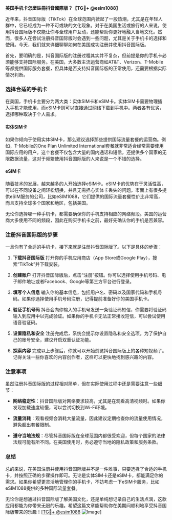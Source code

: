 **美国手机卡怎麽註冊抖音國際版？【TG💪+ @esim1088】**

近年来，抖音国际版（TikTok）在全球范围内掀起了一股热潮，尤其是在年轻人群中，它已经成为一种不可或缺的文化现象。对于在美国生活或旅行的人来说，使用抖音国际版不仅能让你与全球用户互动，还能帮助你更好地融入当地文化。然而，很多人在尝试注册抖音国际版时会遇到一些问题，尤其是关于手机卡的选择和使用。今天，我们就来详细聊聊如何在美国成功注册并使用抖音国际版。

首先，要明确的是，抖音国际版的注册过程其实并不复杂，但前提是你的手机卡必须能够支持国际服务。在美国，大多数主流运营商如AT&T、Verizon、T-Mobile等都提供国际服务套餐，但具体是否支持抖音国际版的正常使用，还需要根据实际情况判断。

### **选择合适的手机卡**

在美国，手机卡主要分为两大类：实体SIM卡和eSIM卡。实体SIM卡需要物理插入手机才能使用，而eSIM卡则可以直接通过网络下载到手机中。两者各有优劣，选择哪种取决于个人需求。

#### **实体SIM卡**
如果你倾向于使用实体SIM卡，那么建议选择那些提供国际流量套餐的运营商。例如，T-Mobile的One Plan Unlimited International套餐就非常适合经常需要使用国际应用的用户。这个套餐不仅包含大量的国内通话和短信，还提供多个国家的无限数据流量，这对于频繁使用抖音国际版的人来说是一个不错的选择。

#### **eSIM卡**
随着技术的发展，越来越多的人开始选择eSIM卡。eSIM卡的优势在于灵活性高，可以在不同设备之间轻松切换，并且无需担心实体卡丢失的问题。市面上有很多提供eSIM服务的公司，比如eSIM1088，它们提供的国际流量套餐性价比非常高，而且支持全球多个国家和地区，包括美国。

无论你选择哪一种手机卡，都需要确保你的手机支持相应的网络频段。美国的运营商大多使用不同的频段，因此在购买手机卡之前，最好先确认你的手机是否兼容。

### **注册抖音国际版的步骤**

一旦你有了合适的手机卡，接下来就是注册抖音国际版了。以下是具体的步骤：

1. **下载抖音国际版**
   打开你的手机应用商店（App Store或Google Play），搜索“TikTok”并下载安装。

2. **创建账户**
   打开抖音国际版后，点击“注册”按钮。你可以选择使用手机号码、电子邮件地址或者Facebook、Google等第三方平台进行登录。

3. **填写个人信息**
   输入你的基本信息，包括用户名、密码以及国家代码和手机号码。如果你选择使用手机号码注册，记得提前准备好你的美国手机卡。

4. **验证手机号码**
   抖音会向你输入的手机号发送一条验证码短信，你需要将验证码输入到应用中以完成验证。如果你的手机卡无法正常接收短信，可以尝试使用语音验证码。

5. **设置隐私和安全**
   注册完成后，系统会提示你设置隐私和安全选项。为了保护自己的账号安全，建议开启双重认证功能。

6. **探索内容**
   完成以上步骤后，你就可以开始浏览抖音国际版上的各种短视频了。记得关注一些你喜欢的内容创作者，这样可以更快地找到感兴趣的内容。

### **注意事项**

虽然注册抖音国际版的过程相对简单，但在实际使用过程中还是需要注意一些细节：

- **网络稳定性**：抖音国际版对网络要求较高，尤其是在观看高清视频时。如果你发现加载速度较慢，可以尝试切换到Wi-Fi环境。
  
- **流量消耗**：观看视频会消耗大量流量，因此建议定期检查你的流量使用情况，避免超出套餐限制。

- **遵守当地法规**：尽管抖音国际版在全球范围内都很受欢迎，但每个国家的法律法规可能有所不同。在美国使用时，务必遵守当地的隐私政策和服务条款。

### **总结**

总的来说，在美国注册并使用抖音国际版并不是一件难事，只要选择了合适的手机卡，并按照正确的步骤操作即可。无论是实体SIM卡还是eSIM卡，都能满足你的需求。如果你希望更灵活地管理你的手机卡，不妨考虑一下eSIM卡服务，比如eSIM1088提供的多种国际流量套餐。

无论你是想通过抖音国际版了解美国文化，还是单纯想记录自己的生活点滴，这款应用都能为你带来无限的乐趣。希望这篇文章能帮助你在美期间顺利地享受抖音国际版带来的乐趣！[[TG💪+ @esim1088](https://t.me/s/esim1088) ![Image](https://i.postimg.cc/4NQfJmqS/Snipaste-2025-05-13-00-14-12.png)]